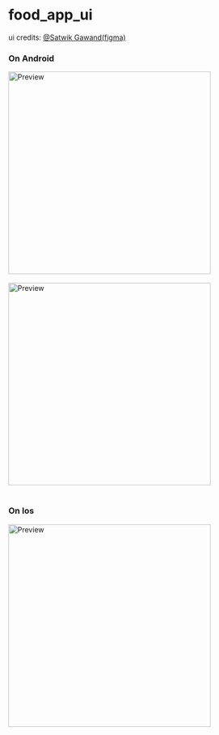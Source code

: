 # food_app_ui

ui credits: [@Satwik Gawand(figma)](https://www.figma.com/community/file/1001541266764237740)

### On Android
<img src="https://raw.github.com/DevGautam2000/food_ui/master/images/home_android.png"  alt="Preview" width=400><br><br>
<img src="https://raw.github.com/DevGautam2000/food_ui/master/images/item_android.png"  alt="Preview" width=400><br><br>

### On Ios
<img src="https://raw.github.com/DevGautam2000/food_ui/master/images/home_ios.png"  alt="Preview" width=400><br><br>
